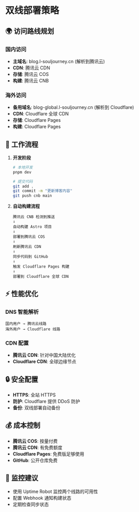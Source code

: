 # 双线部署策略

## 🌍 访问路线规划

### 国内访问
- **主域名**: blog.l-souljourney.cn (解析到腾讯云)
- **CDN**: 腾讯云 CDN
- **存储**: 腾讯云 COS
- **构建**: 腾讯云 CNB

### 海外访问  
- **备用域名**: blog-global.l-souljourney.cn (解析到 Cloudflare)
- **CDN**: Cloudflare 全球 CDN
- **存储**: Cloudflare Pages
- **构建**: Cloudflare Pages

## 🔄 工作流程

1. **开发阶段**
   ```bash
   # 本地开发
   pnpm dev
   
   # 提交代码
   git add .
   git commit -m "更新博客内容"
   git push cnb main
   ```

2. **自动构建流程**
   ```
   腾讯云 CNB 检测到推送
   ↓
   自动构建 Astro 项目
   ↓
   部署到腾讯云 COS
   ↓
   刷新腾讯云 CDN
   ↓
   同步代码到 GitHub
   ↓
   触发 Cloudflare Pages 构建
   ↓
   部署到 Cloudflare 全球 CDN
   ```

## ⚡ 性能优化

### DNS 智能解析
```
国内用户 → 腾讯云线路
海外用户 → Cloudflare 线路
```

### CDN 配置
- **腾讯云 CDN**: 针对中国大陆优化
- **Cloudflare CDN**: 全球边缘节点

## 🔒 安全配置

- **HTTPS**: 全站 HTTPS
- **防护**: Cloudflare 提供 DDoS 防护
- **备份**: 双线部署自动备份

## 💰 成本控制

- **腾讯云 COS**: 按量付费
- **腾讯云 CDN**: 有免费额度
- **Cloudflare Pages**: 免费版足够使用
- **GitHub**: 公开仓库免费

## 📱 监控建议

- 使用 Uptime Robot 监控两个线路的可用性
- 配置 Webhook 通知构建状态
- 定期检查同步状态 